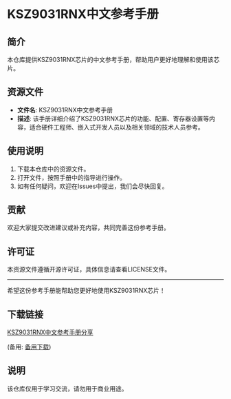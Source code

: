 # KSZ9031RNX中文参考手册

## 简介
本仓库提供KSZ9031RNX芯片的中文参考手册，帮助用户更好地理解和使用该芯片。

## 资源文件
- **文件名**: KSZ9031RNX中文参考手册
- **描述**: 该手册详细介绍了KSZ9031RNX芯片的功能、配置、寄存器设置等内容，适合硬件工程师、嵌入式开发人员以及相关领域的技术人员参考。

## 使用说明
1. 下载本仓库中的资源文件。
2. 打开文件，按照手册中的指导进行操作。
3. 如有任何疑问，欢迎在Issues中提出，我们会尽快回复。

## 贡献
欢迎大家提交改进建议或补充内容，共同完善这份参考手册。

## 许可证
本资源文件遵循开源许可证，具体信息请查看LICENSE文件。

---
希望这份参考手册能帮助您更好地使用KSZ9031RNX芯片！

## 下载链接
[KSZ9031RNX中文参考手册分享](https://pan.quark.cn/s/d6f318f1045d) 

(备用: [备用下载](https://pan.baidu.com/s/1r6LXiJDNpl7hFzhho4o_iA?pwd=1234))

## 说明

该仓库仅用于学习交流，请勿用于商业用途。
